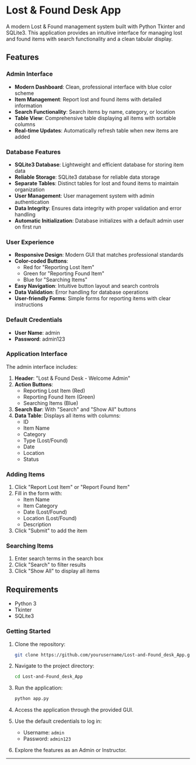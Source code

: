 # Lost & Found Desk App

A modern Lost & Found management system built with Python Tkinter and SQLite3. This application provides an intuitive interface for managing lost and found items with search functionality and a clean tabular display.

## Features

### Admin Interface

- **Modern Dashboard**: Clean, professional interface with blue color scheme
- **Item Management**: Report lost and found items with detailed information
- **Search Functionality**: Search items by name, category, or location
- **Table View**: Comprehensive table displaying all items with sortable columns
- **Real-time Updates**: Automatically refresh table when new items are added

### Database Features

- **SQLite3 Database**: Lightweight and efficient database for storing item data
- **Reliable Storage**: SQLite3 database for reliable data storage
- **Separate Tables**: Distinct tables for lost and found items to maintain organization
- **User Management**: User management system with admin authentication
- **Data Integrity**: Ensures data integrity with proper validation and error handling
- **Automatic Initialization**: Database initializes with a default admin user on first run

### User Experience

- **Responsive Design**: Modern GUI that matches professional standards
- **Color-coded Buttons**:
  - Red for "Reporting Lost Item"
  - Green for "Reporting Found Item"
  - Blue for "Searching Items"
- **Easy Navigation**: Intuitive button layout and search controls
- **Data Validation**: Error handling for database operations
- **User-friendly Forms**: Simple forms for reporting items with clear instructions

### Default Credentials

- **User Name**: admin
- **Password**: admin123

### Application Interface

The admin interface includes:

1. **Header**: "Lost & Found Desk - Welcome Admin"
2. **Action Buttons**:
   - Reporting Lost Item (Red)
   - Reporting Found Item (Green)
   - Searching Items (Blue)
3. **Search Bar**: With "Search" and "Show All" buttons
4. **Data Table**: Displays all items with columns:
   - ID
   - Item Name
   - Category
   - Type (Lost/Found)
   - Date
   - Location
   - Status

### Adding Items

1. Click "Report Lost Item" or "Report Found Item"
2. Fill in the form with:
   - Item Name
   - Item Category
   - Date (Lost/Found)
   - Location (Lost/Found)
   - Description
3. Click "Submit" to add the item

### Searching Items

1. Enter search terms in the search box
2. Click "Search" to filter results
3. Click "Show All" to display all items

## Requirements

- Python 3
- Tkinter
- SQLite3

### Getting Started

1. Clone the repository:

   ```bash
   git clone https://github.com/yourusername/Lost-and-Found_desk_App.git
   ```

2. Navigate to the project directory:

   ```bash
   cd Lost-and-Found_desk_App
   ```

3. Run the application:

   ```bash
   python app.py
   ```

4. Access the application through the provided GUI.
5. Use the default credentials to log in:
   - Username: `admin`
   - Password: `admin123`
6. Explore the features as an Admin or Instructor.

---

